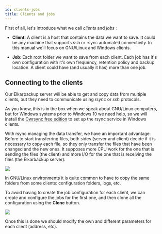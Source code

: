 ```yaml
---
id: clients-jobs
title: Clients and jobs
---
```


First of all, let's introduce what we call _clients_ and _jobs_ :

* **Client**: A client is a host that contains the data we want to save. It could be any machine that supports ssh or rsync automated connectivity. In this manual we'll focus on GNU/Linux and Windows clients.

* **Job**: Each root folder we want to save from each client. Each job has it's own configuration with it's own frequency, retention policy and backup location. A client could have (and usually it has) more than one job.

## Connecting to the clients

Our Elkarbackup server will be able to get and copy data from multiple clients, but they need to communicate using _rsync_ or _ssh_ protocols.

As you know, this is in the box when we speak about GNU/Linux computers, but for Windows systems prior to Windows 10 we need help, so we will install the [Cwrsync free edition](https://www.itefix.net/content/cwrsync-free-edition) to set up the rsync service in Windows clients.

With rsync managing the data transfer, we have an important advantage: Before to start transferring files, both sides (server and client) decide if it is necessary to copy each file, so they only transfer the files that have been changed and the new ones. It supposes more CPU work for the one that is sending the files (the client) and more I/O for the one that is receiving the files (the Elkarbackup server).

![](assets/screenshots/clients_tasks_02.png)



In GNU/Linux environments it is quite common to have to copy the same folders from some clients: configuration folders, logs, etc.

To avoid having to create the job configuration for each client, we can create and configure the jobs for the first one, and then clone all the configuration using the **Clone** button. 

![](assets/screenshots/clone-client.png)

Once this is done we should modify the own and different parameters for each client \(address, etc\).

